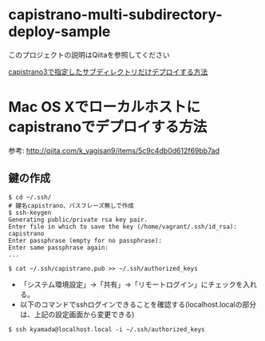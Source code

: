 # capistrano-multi-subdirectory-deploy-sample

このプロジェクトの説明はQiitaを参照してください

[capistrano3で指定したサブディレクトリだけデプロイする方法](http://qiita.com/k-yamada@github/items/a831ba87668c2e71dc70)

# Mac OS Xでローカルホストにcapistranoでデプロイする方法

参考: http://qiita.com/k_yagisan9/items/5c9c4db0d612f69bb7ad

## 鍵の作成

```
$ cd ~/.ssh/
# 鍵名capistrano、パスフレーズ無しで作成
$ ssh-keygen
Generating public/private rsa key pair.
Enter file in which to save the key (/home/vagrant/.ssh/id_rsa): capistrano
Enter passphrase (empty for no passphrase):
Enter same passphrase again:
...

$ cat ~/.ssh/capistrano.pub >> ~/.ssh/authorized_keys
```

* 「システム環境設定」→「共有」→「リモートログイン」にチェックを入れる。
* 以下のコマンドでsshログインできることを確認する(localhost.localの部分は、上記の設定画面から変更できる)

```
$ ssh kyamada@localhost.local -i ~/.ssh/authorized_keys
```
